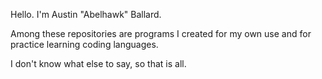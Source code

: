 Hello. I'm Austin "Abelhawk" Ballard.

Among these repositories are programs I created for my own use and for practice learning coding languages.

I don't know what else to say, so that is all.
